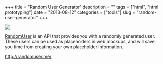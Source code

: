 +++
title = "Random User Generator"
description = ""
tags = ["html", "html prototyping"]
date = "2013-08-12"
categories = ["tools"]
slug = "random-user-generator"
+++


<div class="tool-screenshot mb1"><a href="http://randomuser.me/"><img id="bluga-thumbnail-2657" class="bluga-thumbnail custom" src="//media.konigi.com/bluga/
wt522795038a56f_custom.jpg"/></a></div><p><a href="http://randomuser.me/">RandomUser</a> is an API that provides you with a randomly generated user. These users can be used as placeholders in web mockups, and will save you time from creating your own placeholder information.</p>

  
<p><a href="http://randomuser.me/">http://randomuser.me/</a></p>
      
